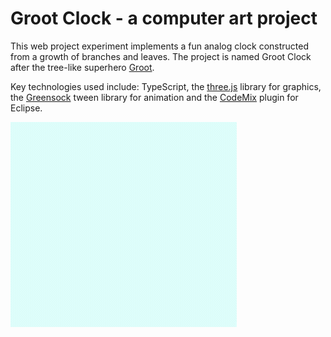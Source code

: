 # Groot Clock - a computer art project

This web project experiment implements a fun analog clock constructed 
from a growth of branches and leaves. The project is named Groot Clock after the tree-like superhero [Groot](https://en.wikipedia.org/wiki/Groot). 

Key technologies used include: TypeScript, the [three.js](https://threejs.org) 
library for graphics, the [Greensock](https://greensock.com/) tween 
library for animation and the [CodeMix](https://www.genuitec.com/products/codemix/) 
plugin for Eclipse. 


![](screenshot-animated.gif)